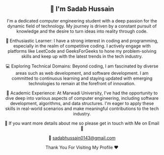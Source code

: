 <div align="center">
  
  ## 👋 I'm Sadab Hussain

  I'm a dedicated computer engineering student with a deep passion for the dynamic field of technology. My journey is driven by a constant pursuit of knowledge and the desire to turn ideas into reality through code.

  🌱 Enthusiastic Learner: I have a strong interest in coding and programming, especially in the realm of competitive coding. I actively engage with platforms like LeetCode and GeeksForGeeks to hone my problem-solving skills and keep up with the latest trends in the tech industry.

  💻 Exploring Technical Domains: Beyond coding, I am fascinated by diverse areas such as web development, and software development. I am committed to continuous learning and staying updated with emerging technologies to remain at the forefront of innovation.

  🏫 Academic Experience: At Marwadi University, I've had the opportunity to dive deep into various aspects of computer engineering, including software development, algorithms, and data structures. I'm eager to apply these skills in real-world scenarios and make meaningful contributions to the tech industry.

  🔗 If you want more details about me so please get in touch with Me on Email 🔗
  
  💌 sadabhussain0143@gmail.com
  
  Thank You For Visiting My Profile ❤️
  
</div>


